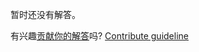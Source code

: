 
暂时还没有解答。

有兴趣[贡献你的解答](https://github.com/BFEdev/BFE.dev-solutions/blob/main/question/mvc-mvvm-flux_zh.md)吗? [Contribute guideline](https://github.com/BFEdev/BFE.dev-solutions#how-to-contribute)
